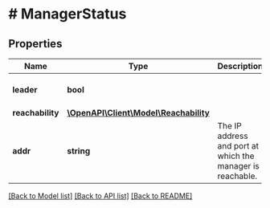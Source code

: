 # # ManagerStatus

## Properties

Name | Type | Description | Notes
------------ | ------------- | ------------- | -------------
**leader** | **bool** |  | [optional] [default to false]
**reachability** | [**\OpenAPI\Client\Model\Reachability**](Reachability.md) |  | [optional] 
**addr** | **string** | The IP address and port at which the manager is reachable. | [optional] 

[[Back to Model list]](../../README.md#documentation-for-models) [[Back to API list]](../../README.md#documentation-for-api-endpoints) [[Back to README]](../../README.md)



